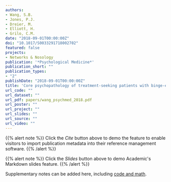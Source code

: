 ```yaml
---
authors:
- Wang, S.B.
- Jones, P.J.
- Dreier, M.
- Elliott, H.
- Grilo, C.M.
date: "2018-09-01T00:00:00Z"
doi: "10.1017/S0033291718002702"
featured: false
projects:
- Networks & Nosology
publication: '*Psychological Medicine*'
publication_short: ""
publication_types:
- "2"
publishDate: "2018-09-01T00:00:00Z"
title: 'Core psychopathology of treatment-seeking patients with binge-eating disorder: a network analysis investigation'
url_code: ""
url_dataset: ""
url_pdf: papers/wang_psychmed_2018.pdf
url_poster: ""
url_project: ""
url_slides: ""
url_source: ""
url_video: ""
---
```



{{% alert note %}}
Click the *Cite* button above to demo the feature to enable visitors to import publication metadata into their reference management software.
{{% /alert %}}

{{% alert note %}}
Click the *Slides* button above to demo Academic's Markdown slides feature.
{{% /alert %}}

Supplementary notes can be added here, including [code and math](https://sourcethemes.com/academic/docs/writing-markdown-latex/).
